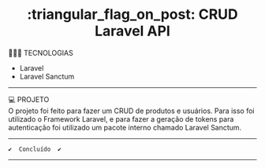 <h1 align="center">:triangular_flag_on_post: CRUD Laravel API</h1>

👨🏻‍💻 TECNOLOGIAS
- Laravel
- Laravel Sanctum
<hr>
💻 PROJETO<br>
O projeto foi feito para fazer um CRUD de produtos e usuários. Para isso foi utilizado o Framework Laravel, e para fazer a geração de tokens para autenticação foi utilizado um pacote interno chamado Laravel Sanctum.
<hr>

	✔️  Concluído  ✔️
</h4>
<hr>

